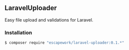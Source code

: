 ## LaravelUploader

Easy file upload and validations for Laravel.

### Installation

```sh
$ composer require "escapework/laravel-uploader:0.1.*"
```
